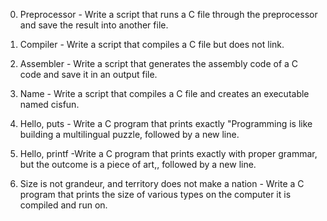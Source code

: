 
0. Preprocessor - Write a script that runs a C file through the preprocessor and save the result into another file.

1. Compiler - Write a script that compiles a C file but does not link.

2. Assembler - Write a script that generates the assembly code of a C code and save it in an output file.

3. Name - Write a script that compiles a C file and creates an executable named cisfun.

4. Hello, puts - Write a C program that prints exactly "Programming is like building a multilingual puzzle, followed by a new line.

5. Hello, printf -Write a C program that prints exactly with proper grammar, but the outcome is a piece of art,, followed by a new line.

6. Size is not grandeur, and territory does not make a nation - Write a C program that prints the size of various types on the computer it is compiled and run on.
